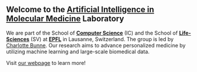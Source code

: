 ## Welcome to the [Artificial Intelligence in Molecular Medicine](http://bunne.ch) Laboratory

We are part of the School of [**Computer Science**](https://www.epfl.ch/schools/ic/) (IC) and the School of [**Life-Sciences**](https://www.epfl.ch/schools/sv/) (SV) at [**EPFL**](https://www.epfl.ch/en/) in Lausanne, Switzerland. The group is led by [Charlotte Bunne](http://www.bunnelab.com/group). Our research aims to advance personalized medicine by utilizing machine learning and large-scale biomedical data.

Visit [our webpage](https://www.bunnelab.com) to learn more!
